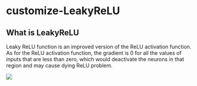 # customize-LeakyReLU  

## What is LeakyReLU  

Leaky ReLU function is an improved version of the ReLU activation function. As for the ReLU activation function, the gradient is 0 for all the values of inputs that are less than zero, which would deactivate the neurons in that region and may cause dying ReLU problem.  

![](https://i.imgur.com/MSF6x7t.png)  
